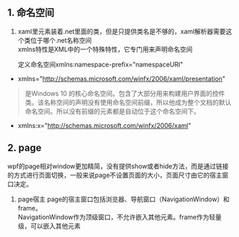 ## 1. 命名空间
1. xaml里元素装着.net里面的类，但是只提供类名是不够的，xaml解析器需要这个类位于哪个.net名称空间  
xmlns特性是XML中的一个特殊特性，它专门用来声明命名空间    

    定义命名空间xmlns:namespace-prefix="namespaceURI"


- xmlns="http://schemas.microsoft.com/winfx/2006/xaml/presentation"
>是Windows 10 的核心命名空间。包含了大部分用来构建用户界面的控件类。该名称空间的声明没有使用命名空间前缀，所以他成为整个文档的默认命名空间。所以没有前缀的元素都是自动位于这个命名空间下。

-  xmlns:x="http://schemas.microsoft.com/winfx/2006/xaml" 

## 2. page
wpf的page相对window更加精简，没有提供show或者hide方法，而是通过链接的方式进行页面切换，一般来说page不设置页面的大小，页面尺寸由它的宿主窗口决定。

1. page宿主
page的宿主窗口包括浏览器、导航窗口（NavigationWindow）和frame。  
NavigationWindow作为顶级窗口，不允许嵌入其他元素。frame作为轻量级，可以嵌入其他元素